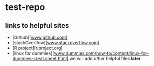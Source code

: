 # test-repo

## links to helpful sites
* [Github][www.github.com]
* [stackOverflow][www.stackoverflow.com]
* [R project][r.project.org]
* [linux for dummies][www.dummies.com/how-to/content/linux-for-dummies-creat.sheet.html]
we will add *other* helpful files **later**


